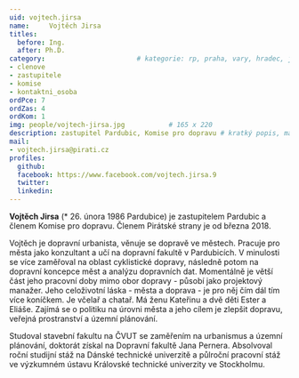 ```yaml
---
uid: vojtech.jirsa
name:     Vojtěch Jirsa
titles:
  before: Ing.
  after: Ph.D.
category:                 		# kategorie: rp, praha, vary, hradec, jmk, senat
- clenove
- zastupitele
- komise
- kontaktni_osoba
ordPce: 7
ordZas: 4
ordKom: 1
img: people/vojtech-jirsa.jpg           # 165 x 220
description: zastupitel Pardubic, Komise pro dopravu # kratký popis, max 160 znaků
mail:
- vojtech.jirsa@pirati.cz
profiles:
  github:
  facebook: https://www.facebook.com/vojtech.jirsa.9
  twitter:
  linkedin:
---
```

**Vojtěch Jirsa** (* 26. února 1986 Pardubice) je zastupitelem Pardubic a členem Komise pro dopravu. Členem Pirátské strany je od března 2018.

Vojtěch je dopravní urbanista, věnuje se dopravě ve městech. Pracuje pro města jako konzultant a učí na dopravní fakultě v Pardubicích. V minulosti se více zaměřoval na oblast cyklistické dopravy, následně potom na dopravní koncepce měst a analýzu dopravních dat. Momentálně je větší část jeho pracovní doby mimo obor dopravy - působí jako projektový manažer. Jeho celoživotní láska - města a doprava - je pro něj čím dál tím více koníčkem. Je včelař a chatař. Má ženu Kateřinu a dvě děti Ester a Eliáše. Zajímá se o politiku na úrovni města a jeho cílem je zlepšit dopravu, veřejná prostranství a územní plánování.

Studoval stavební fakultu na ČVUT se zaměřením na urbanismus a územní plánování, doktorát získal na Dopravní fakultě Jana Pernera. Absolvoval roční studijní stáž na Dánské technické univerzitě a půlroční pracovní stáž ve výzkumném ústavu Královské technické univerzity ve Stockholmu.
